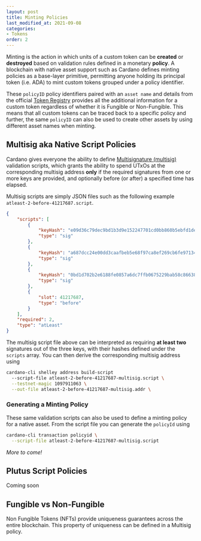 ```yaml
---
layout: post
title: Minting Policies
last_modified_at: 2021-09-08
categories:
- Tokens
order: 2
---
```


Minting is the action in which units of a custom token can be **created** or **destroyed** based on validation rules defined in a monetary **policy**. A blockchain with native asset support such as Cardano defines minting policies as a base-layer primitive, permitting anyone holding its principal token (i.e. ADA) to mint custom tokens grouped under a policy identifier.

These `policyID` policy identifiers paired with an `asset name` and details from the official [Token Registry](https://github.com/cardano-foundation/cardano-token-registry/tree/master/mappings) provides all the additional information for a custom token regardless of whether it is Fungible or Non-Fungible. This means that all custom tokens can be traced back to a specific policy and further, the same `policyID` can also be used to create other assets by using different asset names when minting. 

## Multisig aka Native Script Policies
Cardano gives everyone the ability to define [Multisignature (multisig)](https://github.com/input-output-hk/cardano-node/blob/c6b574229f76627a058a7e559599d2fc3f40575d/doc/reference/simple-scripts.md) validation scripts, which grants the ability to spend UTxOs at the corresponding multisig address **only** if the required signatures from one or more keys are provided, and optionally before (or after) a specified time has elapsed. 

Multisig scripts are simply JSON files such as the following example `atleast-2-before-41217687.script`.

```json
{
    "scripts": [
        {
            "keyHash": "e09d36c79dec9bd1b3d9e152247701cd0bb860b5ebfd1de8abb6735a",
            "type": "sig"
        },
        {
            "keyHash": "a687dcc24e00dd3caafbeb5e68f97ca8ef269cb6fe971345eb951756",
            "type": "sig"
        },
        {
            "keyHash": "0bd1d702b2e6188fe0857a6dc7ffb0675229bab58c86638ffa87ed6d",
            "type": "sig"
        },
        {
            "slot": 41217687,
            "type": "before"
        }
    ],
    "required": 2,
    "type": "atLeast"
}
```

The multisig script file above can be interpreted as requiring **at least two** signatures out of the three keys, with their hashes defined under the `scripts` array. You can then derive the corresponding multisig address using

```bash
cardano-cli shelley address build-script
  --script-file atleast-2-before-41217687-multisig.script \
  --testnet-magic 1097911063 \
  --out-file atleast-2-before-41217687-multisig.addr \
```

### Generating a Minting Policy
These same validation scripts can also be used to define a minting policy for a native asset. From the script file you can generate the `policyId` using

```bash
cardano-cli transaction policyid \
  --script-file atleast-2-before-41217687-multisig.script
```

 _More to come!_

## Plutus Script Policies
Coming soon

## Fungible vs Non-Fungible 
Non Fungible Tokens (NFTs) provide uniqueness guarantees across the entire blockchain.
This property of uniqueness can be defined in a Multisig policy.

